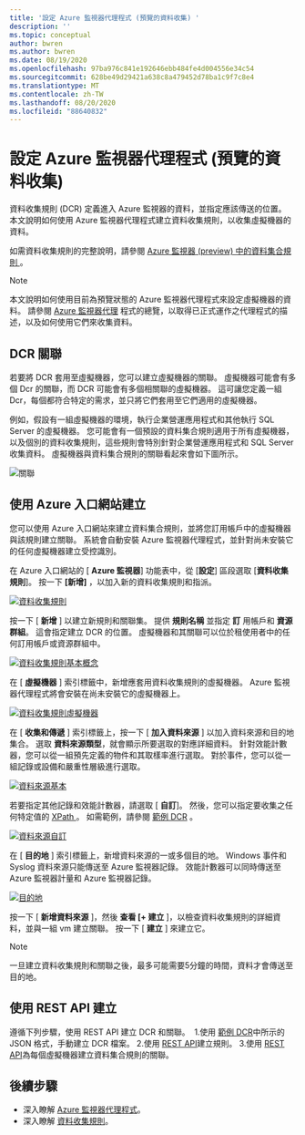 ```yaml
---
title: '設定 Azure 監視器代理程式 (預覽的資料收集) '
description: ''
ms.topic: conceptual
author: bwren
ms.author: bwren
ms.date: 08/19/2020
ms.openlocfilehash: 97ba976c841e192646ebb484fe4d004556e34c54
ms.sourcegitcommit: 628be49d29421a638c8a479452d78ba1c9f7c8e4
ms.translationtype: MT
ms.contentlocale: zh-TW
ms.lasthandoff: 08/20/2020
ms.locfileid: "88640832"
---
```

# <a name="configure-data-collection-for-the-azure-monitor-agent-preview"></a>設定 Azure 監視器代理程式 (預覽的資料收集) 
資料收集規則 (DCR) 定義進入 Azure 監視器的資料，並指定應該傳送的位置。 本文說明如何使用 Azure 監視器代理程式建立資料收集規則，以收集虛擬機器的資料。

如需資料收集規則的完整說明，請參閱 [Azure 監視器 (preview) 中的資料集合規則 ](data-collection-rule-overview.md)。

> [!NOTE]
> 本文說明如何使用目前為預覽狀態的 Azure 監視器代理程式來設定虛擬機器的資料。 請參閱 [Azure 監視器代理](agents-overview.md) 程式的總覽，以取得已正式運作之代理程式的描述，以及如何使用它們來收集資料。


## <a name="dcr-associations"></a>DCR 關聯
若要將 DCR 套用至虛擬機器，您可以建立虛擬機器的關聯。 虛擬機器可能會有多個 Dcr 的關聯，而 DCR 可能會有多個相關聯的虛擬機器。 這可讓您定義一組 Dcr，每個都符合特定的需求，並只將它們套用至它們適用的虛擬機器。 

例如，假設有一組虛擬機器的環境，執行企業營運應用程式和其他執行 SQL Server 的虛擬機器。 您可能會有一個預設的資料集合規則適用于所有虛擬機器，以及個別的資料收集規則，這些規則會特別針對企業營運應用程式和 SQL Server 收集資料。 虛擬機器與資料集合規則的關聯看起來會如下圖所示。

![關聯](media/data-collection-rule-azure-monitor-agent/associations.png)

## <a name="create-using-the-azure-portal"></a>使用 Azure 入口網站建立
您可以使用 Azure 入口網站來建立資料集合規則，並將您訂用帳戶中的虛擬機器與該規則建立關聯。 系統會自動安裝 Azure 監視器代理程式，並針對尚未安裝它的任何虛擬機器建立受控識別。

在 Azure 入口網站的 [ **Azure 監視器**] 功能表中，從 [**設定**] 區段選取 [**資料收集規則**]。 按一下 **[新增]** ，以加入新的資料收集規則和指派。

[![資料收集規則](media/azure-monitor-agent/data-collection-rules.png)](media/azure-monitor-agent/data-collection-rules.png#lightbox)

按一下 [ **新增** ] 以建立新規則和關聯集。 提供 **規則名稱** 並指定 **訂** 用帳戶和 **資源群組**。 這會指定建立 DCR 的位置。 虛擬機器和其關聯可以位於租使用者中的任何訂用帳戶或資源群組中。

[![資料收集規則基本概念](media/azure-monitor-agent/data-collection-rule-basics.png)](media/azure-monitor-agent/data-collection-rule-basics.png#lightbox)

在 [ **虛擬機器** ] 索引標籤中，新增應套用資料收集規則的虛擬機器。 Azure 監視器代理程式將會安裝在尚未安裝它的虛擬機器上。

[![資料收集規則虛擬機器](media/azure-monitor-agent/data-collection-rule-virtual-machines.png)](media/azure-monitor-agent/data-collection-rule-virtual-machines.png#lightbox)

在 [ **收集和傳遞** ] 索引標籤上，按一下 [ **加入資料來源** ] 以加入資料來源和目的地集合。 選取 **資料來源類型**，就會顯示所要選取的對應詳細資料。 針對效能計數器，您可以從一組預先定義的物件和其取樣率進行選取。 對於事件，您可以從一組記錄或設備和嚴重性層級進行選取。 

[![資料來源基本](media/azure-monitor-agent/data-collection-rule-data-source-basic.png)](media/azure-monitor-agent/data-collection-rule-data-source-basic.png#lightbox)


若要指定其他記錄和效能計數器，請選取 [ **自訂**]。 然後，您可以指定要收集之任何特定值的 [XPath ](https://www.w3schools.com/xml/xpath_syntax.asp) 。 如需範例，請參閱 [範例 DCR](data-collection-rule-overview.md#sample-data-collection-rule) 。

[![資料來源自訂](media/azure-monitor-agent/data-collection-rule-data-source-custom.png)](media/azure-monitor-agent/data-collection-rule-data-source-custom.png#lightbox)

在 [ **目的地** ] 索引標籤上，新增資料來源的一或多個目的地。 Windows 事件和 Syslog 資料來源只能傳送至 Azure 監視器記錄。 效能計數器可以同時傳送至 Azure 監視器計量和 Azure 監視器記錄。

[![目的地](media/azure-monitor-agent/data-collection-rule-destination.png)](media/azure-monitor-agent/data-collection-rule-destination.png#lightbox)

按一下 [ **新增資料來源** ]，然後 **查看 [+ 建立** ]，以檢查資料收集規則的詳細資料，並與一組 vm 建立關聯。 按一下 [ **建立** ] 來建立它。

> [!NOTE]
> 一旦建立資料收集規則和關聯之後，最多可能需要5分鐘的時間，資料才會傳送至目的地。

## <a name="createusingrestapi"></a>使用 REST API 建立
遵循下列步驟，使用 REST API 建立 DCR 和關聯。 
1.使用 [範例 DCR](data-collection-rule-overview.md#sample-data-collection-rule)中所示的 JSON 格式，手動建立 DCR 檔案。
2.使用 [REST API](https://docs.microsoft.com/rest/api/monitor/datacollectionrules/create#examples)建立規則。
3.使用 [REST API](https://docs.microsoft.com/rest/api/monitor/datacollectionruleassociations/create#examples)為每個虛擬機器建立資料集合規則的關聯。

## <a name="next-steps"></a>後續步驟

- 深入瞭解 [Azure 監視器代理程式](azure-monitor-agent-overview.md)。
- 深入瞭解 [資料收集規則](data-collection-rule-overview.md)。
